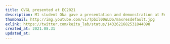 ```yaml
---
title: OVGL presented at EC2021
description: M1 student Oka gave a presentation and demonstration at Entertainment Computing 2021 titled "研究利用しやすく標準性を目指したビデオゲームの設計と開発".
thumbnail: http://img.youtube.com/vi/TpbIl00uLDo/maxresdefault.jpg
exlink: https://twitter.com/keita_lab/status/1432621682531844098
created_at: 2021.08.31
updated_at:
---
```


<!-- ---
title: OVGLをEC2021で発表しました
description: M1の岡がエンタテインメントコンピューティング2021にて、「研究利用しやすく標準性を目指したビデオゲームの設計と開発」という題で登壇・デモ発表しました。
thumbnail: http://img.youtube.com/vi/TpbIl00uLDo/maxresdefault.jpg
exlink: https://twitter.com/keita_lab/status/1432621682531844098
created_at: 2021.08.31
updated_at:
--- -->
